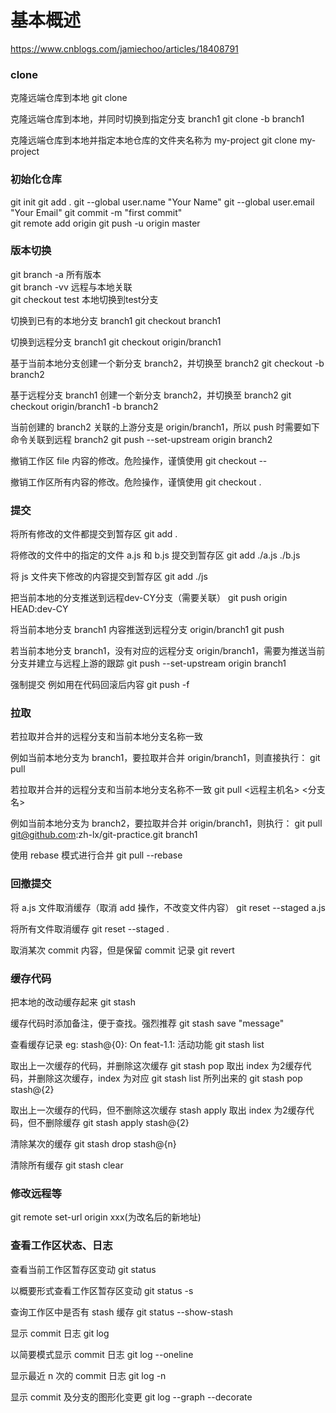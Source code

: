 # 基本概述  
https://www.cnblogs.com/jamiechoo/articles/18408791

### clone


克隆远端仓库到本地
git clone <git url>

克隆远端仓库到本地，并同时切换到指定分支 branch1
git clone <git url> -b branch1

克隆远端仓库到本地并指定本地仓库的文件夹名称为 my-project
git clone <git url> my-project

### 初始化仓库
git init
git add .
git --global user.name "Your Name"
git --global user.email "Your Email"
git commit -m "first commit"  
git remote add origin <git url>
git push -u origin master

### 版本切换  
git branch -a 所有版本  
git branch -vv 远程与本地关联  
git checkout test 本地切换到test分支

切换到已有的本地分支 branch1
git checkout branch1

切换到远程分支 branch1
git checkout origin/branch1

基于当前本地分支创建一个新分支 branch2，并切换至 branch2
git checkout -b branch2

基于远程分支 branch1 创建一个新分支 branch2，并切换至 branch2
git checkout origin/branch1 -b branch2

当前创建的 branch2 关联的上游分支是 origin/branch1，所以 push 时需要如下命令关联到远程 branch2
git push --set-upstream origin branch2

撤销工作区 file 内容的修改。危险操作，谨慎使用
git checkout -- <file>

撤销工作区所有内容的修改。危险操作，谨慎使用
git checkout .


### 提交  

将所有修改的文件都提交到暂存区
git add .

将修改的文件中的指定的文件 a.js 和 b.js 提交到暂存区
git add ./a.js ./b.js

将 js 文件夹下修改的内容提交到暂存区
git add ./js

把当前本地的分支推送到远程dev-CY分支（需要关联）
git push origin HEAD:dev-CY 

将当前本地分支 branch1 内容推送到远程分支 origin/branch1
git push

若当前本地分支 branch1，没有对应的远程分支 origin/branch1，需要为推送当前分支并建立与远程上游的跟踪
git push --set-upstream origin branch1

强制提交
例如用在代码回滚后内容
git push -f


### 拉取
若拉取并合并的远程分支和当前本地分支名称一致

例如当前本地分支为 branch1，要拉取并合并 origin/branch1，则直接执行：
git pull

若拉取并合并的远程分支和当前本地分支名称不一致
git pull <远程主机名> <分支名>

例如当前本地分支为 branch2，要拉取并合并 origin/branch1，则执行：
git pull git@github.com:zh-lx/git-practice.git branch1

使用 rebase 模式进行合并
git pull --rebase

### 回撤提交

将 a.js 文件取消缓存（取消 add 操作，不改变文件内容）
git reset --staged a.js

将所有文件取消缓存
git reset --staged .

取消某次 commit 内容，但是保留 commit 记录
git revert <commit-sha>

### 缓存代码
把本地的改动缓存起来
git stash

缓存代码时添加备注，便于查找。强烈推荐
git stash save "message"

查看缓存记录
eg: stash@{0}: On feat-1.1: 活动功能
git stash list

取出上一次缓存的代码，并删除这次缓存
git stash pop
取出 index 为2缓存代码，并删除这次缓存，index 为对应 git stash list 所列出来的
git stash pop stash@{2}

取出上一次缓存的代码，但不删除这次缓存
stash apply
取出 index 为2缓存代码，但不删除缓存
git stash apply stash@{2}

清除某次的缓存
git stash drop stash@{n}

清除所有缓存
git stash clear


### 修改远程等
git remote set-url origin xxx(为改名后的新地址)



### 查看工作区状态、日志

查看当前工作区暂存区变动
git status 

以概要形式查看工作区暂存区变动
git status -s 

查询工作区中是否有 stash 缓存
git status --show-stash


显示 commit 日志
git log

以简要模式显示 commit 日志
git log --oneline

显示最近 n 次的 commit 日志
git log -n

显示 commit 及分支的图形化变更
git log --graph --decorate
